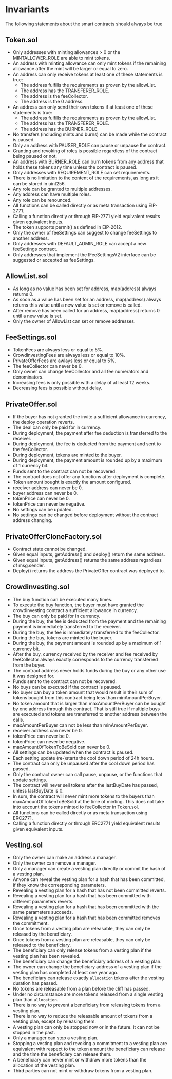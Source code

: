 # Invariants

The following statements about the smart contracts should always be true

## Token.sol

- Only addresses with minting allowances > 0 or the MINTALLOWER_ROLE are able to mint tokens.
- An address with minting allowance can only mint tokens if the remaining allowance after the mint will be larger or equal to zero.
- An address can only receive tokens at least one of these statements is true:
  - The address fulfills the requirements as proven by the allowList.
  - The address has the TRANSFERER_ROLE.
  - The address is the feeCollector.
  - The address is the 0 address.
- An address can only send their own tokens if at least one of these statements is true:
  - The address fulfills the requirements as proven by the allowList.
  - The address has the TRANSFERER_ROLE.
  - The address has the BURNER_ROLE.
- No transfers (including mints and burns) can be made while the contract is paused.
- Only an address with PAUSER_ROLE can pause or unpause the contract.
- Granting and revoking of roles is possible regardless of the contract being paused or not.
- An address with BURNER_ROLE can burn tokens from any address that holds these tokens any time unless the contract is paused.
- Only addresses with REQUIREMENT_ROLE can set requirements.
- There is no limitation to the content of the requirements, as long as it can be stored in uint256.
- Any role can be granted to multiple addresses.
- Any address can have multiple roles.
- Any role can be renounced.
- All functions can be called directly or as meta transaction using EIP-2771.
- Calling a function directly or through EIP-2771 yield equivalent results given equivalent inputs.
- The token supports permit() as defined in EIP-2612.
- Only the owner of feeSettings can suggest to change feeSettings to another address.
- Only addresses with DEFAULT_ADMIN_ROLE can accept a new feeSettings contract.
- Only addresses that implement the IFeeSettingsV2 interface can be suggested or accepted as feeSettings.

## AllowList.sol

- As long as no value has been set for address, map(address) always returns 0.
- As soon as a value has been set for an address, map(address) always returns this value until a new value is set or remove is called.
- After remove has been called for an address, map(address) returns 0 until a new value is set.
- Only the owner of AllowList can set or remove addresses.

## FeeSettings.sol

- TokenFees are always less or equal to 5%.
- CrowdinvestingFees are always less or equal to 10%.
- PrivateOfferFees are awlays less or equal to 5%.
- The feeCollector can never be 0.
- Only owner can change feeCollector and all fee numerators and denominators.
- Increasing fees is only possible with a delay of at least 12 weeks.
- Decreasing fees is possible without delay.

## PrivateOffer.sol

- If the buyer has not granted the invite a sufficient allowance in currency, the deploy operation reverts.
- The deal can only be paid for in currency.
- During deployment, the payment after fee deduction is transferred to the receiver.
- During deployment, the fee is deducted from the payment and sent to the feeCollector.
- During deployment, tokens are minted to the buyer.
- During deployment, the payment amount is rounded up by a maximum of 1 currency bit.
- Funds sent to the contract can not be recovered.
- The contract does not offer any functions after deployment is complete.
- Token amount bought is exactly the amount configured.
- receiver address can never be 0.
- buyer address can never be 0.
- tokenPrice can never be 0.
- tokenPrice can never be negative.
- No settings can be updated.
- No settings can be changed before deployment without the contract address changing.

## PrivateOfferCloneFactory.sol

- Contract state cannot be changed.
- Given equal inputs, getAddress() and deploy() return the same address.
- Given equal inputs, getAddress() returns the same address regardless of msg.sender.
- Deploy() returns the address the PrivateOffer contract was deployed to.

## Crowdinvesting.sol

- The buy function can be executed many times.
- To execute the buy function, the buyer must have granted the crowdinvesting contract a sufficient allowance in currency.
- The buy can only be paid for in currency.
- During the buy, the fee is deducted from the payment and the remaining payment is immediately transferred to the receiver.
- During the buy, the fee is immediately transferred to the feeCollector.
- During the buy, tokens are minted to the buyer.
- During the buy, the payment amount is rounded up by a maximum of 1 currency bit.
- After the buy, currency received by the receiver and fee received by feeCollector always exactly corresponds to the currency transferred from the buyer.
- The contract address never holds funds during the buy or any other use it was designed for.
- Funds sent to the contract can not be recovered.
- No buys can be executed if the contract is paused.
- No buyer can buy a token amount that would result in their sum of tokens bought from this contract being less than minAmountPerBuyer.
- No token amount that is larger than maxAmountPerBuyer can be bought by one address through this contract. That is still true if multiple buys are executed and tokens are transferred to another address between the calls.
- maxAmountPerBuyer can not be less than minAmountPerBuyer.
- receiver address can never be 0.
- tokenPrice can never be 0.
- tokenPrice can never be negative.
- maxAmountOfTokenToBeSold can never be 0.
- All settings can be updated when the contract is paused.
- Each setting update (re-)starts the cool down period of 24h hours.
- The contract can only be unpaused after the cool down period has passed.
- Only the contract owner can call pause, unpause, or the functions that update settings.
- The contract will never sell tokens after the lastBuyDate has passed, unless lastBuyDate is 0.
- In sum, the contract will never mint more tokens to the buyers than maxAmountOfTokenToBeSold at the time of minting. This does not take into account the tokens minted to feeCollector in Token.sol.
- All functions can be called directly or as meta transaction using ERC2771.
- Calling a function directly or through ERC2771 yield equivalent results given equivalent inputs.

## Vesting.sol

- Only the owner can make an address a manager.
- Only the owner can remove a manager.
- Only a manager can create a vesting plan directly or commit the hash of a vesting plan.
- Anyone can reveal the vesting plan for a hash that has been committed, if they know the corresponding parameters.
- Revealing a vesting plan for a hash that has not been committed reverts.
- Revealing a vesting plan for a hash that has been committed with different parameters reverts.
- Revealing a vesting plan for a hash that has been committed with the same parameters succeeds.
- Revealing a vesting plan for a hash that has been committed removes the commitment.
- Once tokens from a vesting plan are releasable, they can only be released by the beneficiary.
- Once tokens from a vesting plan are releasable, they can only be released to the beneficiary.
- The beneficiary can only release tokens from a vesting plan if the vesting plan has been revealed.
- The beneficiary can change the beneficiary address of a vesting plan.
- The owner can change the beneficiary address of a vesting plan if the vesting plan has completed at least one year ago.
- The beneficiary can release exactly `allocation` tokens after the vesting duration has passed.
- No tokens are releasable from a plan before the cliff has passed.
- Under no circumstance are more tokens released from a single vesting plan than `allocation`.
- There is no way to prevent a beneficiary from releasing tokens from a vesting plan.
- There is no way to reduce the releasable amount of tokens from a vesting plan, except by releasing them.
- A vesting plan can only be stopped now or in the future. It can not be stopped in the past.
- Only a manager can stop a vesting plan.
- Stopping a vesting plan and revoking a commitment to a vesting plan are equivalent with respect to the token amount the beneficiary can release and the time the beneficiary can release them.
- A beneficiary can never mint or withdraw more tokens than the allocation of the vesting plan.
- Third parties can not mint or withdraw tokens from a vesting plan.
